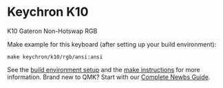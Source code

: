 # Keychron K10

K10 Gateron Non-Hotswap RGB

Make example for this keyboard (after setting up your build environment):

    make keychron/k10/rgb/ansi:ansi

See the [build environment setup](https://docs.qmk.fm/#/getting_started_build_tools) and the [make instructions](https://docs.qmk.fm/#/getting_started_make_guide) for more information. Brand new to QMK? Start with our [Complete Newbs Guide](https://docs.qmk.fm/#/newbs).
